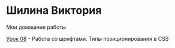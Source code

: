 # Шилина Виктория
Мои домашние работы

[Урок 08](https://victoriashilina.github.io/Lesson_8/ "Работа со шрифтами. Типы позиционирования в CSS") - Работа со шрифтами. Типы позиционирования в CSS
